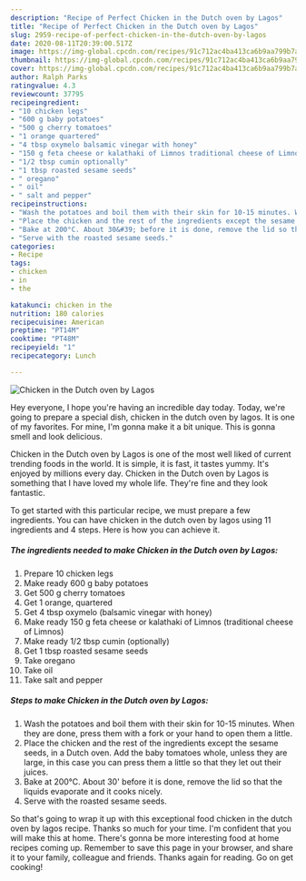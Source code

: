 ```yaml
---
description: "Recipe of Perfect Chicken in the Dutch oven by Lagos"
title: "Recipe of Perfect Chicken in the Dutch oven by Lagos"
slug: 2959-recipe-of-perfect-chicken-in-the-dutch-oven-by-lagos
date: 2020-08-11T20:39:00.517Z
image: https://img-global.cpcdn.com/recipes/91c712ac4ba413ca6b9aa799b7a3323a/751x532cq70/chicken-in-the-dutch-oven-by-lagos-recipe-main-photo.jpg
thumbnail: https://img-global.cpcdn.com/recipes/91c712ac4ba413ca6b9aa799b7a3323a/751x532cq70/chicken-in-the-dutch-oven-by-lagos-recipe-main-photo.jpg
cover: https://img-global.cpcdn.com/recipes/91c712ac4ba413ca6b9aa799b7a3323a/751x532cq70/chicken-in-the-dutch-oven-by-lagos-recipe-main-photo.jpg
author: Ralph Parks
ratingvalue: 4.3
reviewcount: 37795
recipeingredient:
- "10 chicken legs"
- "600 g baby potatoes"
- "500 g cherry tomatoes"
- "1 orange quartered"
- "4 tbsp oxymelo balsamic vinegar with honey"
- "150 g feta cheese or kalathaki of Limnos traditional cheese of Limnos"
- "1/2 tbsp cumin optionally"
- "1 tbsp roasted sesame seeds"
- " oregano"
- " oil"
- " salt and pepper"
recipeinstructions:
- "Wash the potatoes and boil them with their skin for 10-15 minutes. When they are done, press them with a fork or your hand to open them a little."
- "Place the chicken and the rest of the ingredients except the sesame seeds, in a Dutch oven. Add the baby tomatoes whole, unless they are large, in this case you can press them a little so that they let out their juices."
- "Bake at 200°C. About 30&#39; before it is done, remove the lid so that the liquids evaporate and it cooks nicely."
- "Serve with the roasted sesame seeds."
categories:
- Recipe
tags:
- chicken
- in
- the

katakunci: chicken in the 
nutrition: 180 calories
recipecuisine: American
preptime: "PT14M"
cooktime: "PT48M"
recipeyield: "1"
recipecategory: Lunch

---
```



![Chicken in the Dutch oven by Lagos](https://img-global.cpcdn.com/recipes/91c712ac4ba413ca6b9aa799b7a3323a/751x532cq70/chicken-in-the-dutch-oven-by-lagos-recipe-main-photo.jpg)

Hey everyone, I hope you're having an incredible day today. Today, we're going to prepare a special dish, chicken in the dutch oven by lagos. It is one of my favorites. For mine, I'm gonna make it a bit unique. This is gonna smell and look delicious.

Chicken in the Dutch oven by Lagos is one of the most well liked of current trending foods in the world. It is simple, it is fast, it tastes yummy. It's enjoyed by millions every day. Chicken in the Dutch oven by Lagos is something that I have loved my whole life. They're fine and they look fantastic.




To get started with this particular recipe, we must prepare a few ingredients. You can have chicken in the dutch oven by lagos using 11 ingredients and 4 steps. Here is how you can achieve it.

<!--inarticleads1-->

##### The ingredients needed to make Chicken in the Dutch oven by Lagos:

1. Prepare 10 chicken legs
1. Make ready 600 g baby potatoes
1. Get 500 g cherry tomatoes
1. Get 1 orange, quartered
1. Get 4 tbsp oxymelo (balsamic vinegar with honey)
1. Make ready 150 g feta cheese or kalathaki of Limnos (traditional cheese of Limnos)
1. Make ready 1/2 tbsp cumin (optionally)
1. Get 1 tbsp roasted sesame seeds
1. Take  oregano
1. Take  oil
1. Take  salt and pepper




<!--inarticleads2-->

##### Steps to make Chicken in the Dutch oven by Lagos:

1. Wash the potatoes and boil them with their skin for 10-15 minutes. When they are done, press them with a fork or your hand to open them a little.
1. Place the chicken and the rest of the ingredients except the sesame seeds, in a Dutch oven. Add the baby tomatoes whole, unless they are large, in this case you can press them a little so that they let out their juices.
1. Bake at 200°C. About 30&#39; before it is done, remove the lid so that the liquids evaporate and it cooks nicely.
1. Serve with the roasted sesame seeds.




So that's going to wrap it up with this exceptional food chicken in the dutch oven by lagos recipe. Thanks so much for your time. I'm confident that you will make this at home. There's gonna be more interesting food at home recipes coming up. Remember to save this page in your browser, and share it to your family, colleague and friends. Thanks again for reading. Go on get cooking!
